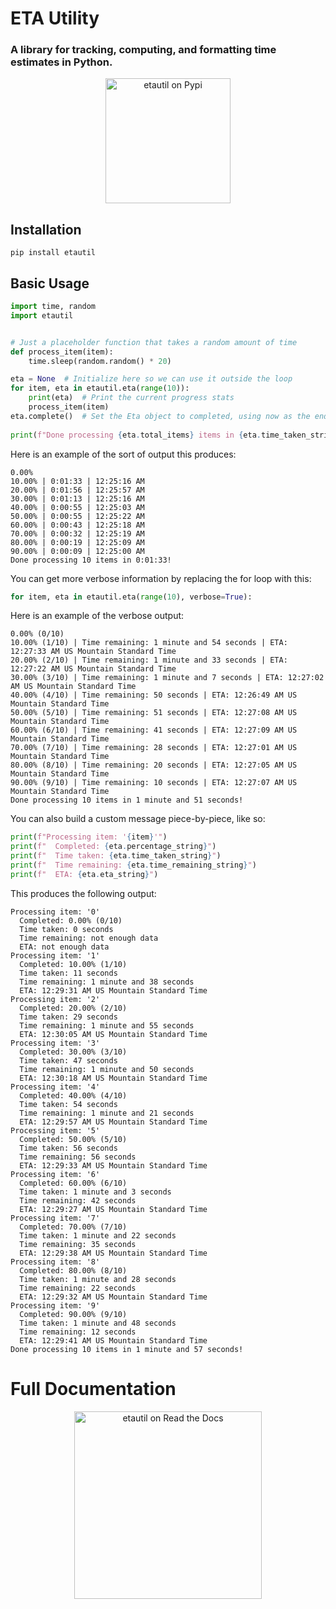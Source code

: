 # ETA Utility
### A library for tracking, computing, and formatting time estimates in Python.

<p align="center"><a href="https://pypi.org/project/etautil/"><img src="https://pypi.org/static/images/logo-large.9f732b5f.svg" width="200px" alt="etautil on Pypi"></a></p>

## Installation
```commandline
pip install etautil
```

## Basic Usage
```python
import time, random
import etautil


# Just a placeholder function that takes a random amount of time
def process_item(item):
    time.sleep(random.random() * 20)

eta = None  # Initialize here so we can use it outside the loop
for item, eta in etautil.eta(range(10)):
    print(eta)  # Print the current progress stats
    process_item(item)
eta.complete()  # Set the Eta object to completed, using now as the end time
    
print(f"Done processing {eta.total_items} items in {eta.time_taken_string}!\n")
```

Here is an example of the sort of output this produces:
```
0.00%
10.00% | 0:01:33 | 12:25:16 AM
20.00% | 0:01:56 | 12:25:57 AM
30.00% | 0:01:13 | 12:25:16 AM
40.00% | 0:00:55 | 12:25:03 AM
50.00% | 0:00:55 | 12:25:22 AM
60.00% | 0:00:43 | 12:25:18 AM
70.00% | 0:00:32 | 12:25:19 AM
80.00% | 0:00:19 | 12:25:09 AM
90.00% | 0:00:09 | 12:25:00 AM
Done processing 10 items in 0:01:33!
```

You can get more verbose information by replacing the for loop with this:
```python
for item, eta in etautil.eta(range(10), verbose=True):
```
Here is an example of the verbose output:
```
0.00% (0/10)
10.00% (1/10) | Time remaining: 1 minute and 54 seconds | ETA: 12:27:33 AM US Mountain Standard Time
20.00% (2/10) | Time remaining: 1 minute and 33 seconds | ETA: 12:27:22 AM US Mountain Standard Time
30.00% (3/10) | Time remaining: 1 minute and 7 seconds | ETA: 12:27:02 AM US Mountain Standard Time
40.00% (4/10) | Time remaining: 50 seconds | ETA: 12:26:49 AM US Mountain Standard Time
50.00% (5/10) | Time remaining: 51 seconds | ETA: 12:27:08 AM US Mountain Standard Time
60.00% (6/10) | Time remaining: 41 seconds | ETA: 12:27:09 AM US Mountain Standard Time
70.00% (7/10) | Time remaining: 28 seconds | ETA: 12:27:01 AM US Mountain Standard Time
80.00% (8/10) | Time remaining: 20 seconds | ETA: 12:27:05 AM US Mountain Standard Time
90.00% (9/10) | Time remaining: 10 seconds | ETA: 12:27:07 AM US Mountain Standard Time
Done processing 10 items in 1 minute and 51 seconds!
```

You can also build a custom message piece-by-piece, like so:

```python
print(f"Processing item: '{item}'")
print(f"  Completed: {eta.percentage_string}")
print(f"  Time taken: {eta.time_taken_string}")
print(f"  Time remaining: {eta.time_remaining_string}")
print(f"  ETA: {eta.eta_string}")
```
This produces the following output:
```
Processing item: '0'
  Completed: 0.00% (0/10)
  Time taken: 0 seconds
  Time remaining: not enough data
  ETA: not enough data
Processing item: '1'
  Completed: 10.00% (1/10)
  Time taken: 11 seconds
  Time remaining: 1 minute and 38 seconds
  ETA: 12:29:31 AM US Mountain Standard Time
Processing item: '2'
  Completed: 20.00% (2/10)
  Time taken: 29 seconds
  Time remaining: 1 minute and 55 seconds
  ETA: 12:30:05 AM US Mountain Standard Time
Processing item: '3'
  Completed: 30.00% (3/10)
  Time taken: 47 seconds
  Time remaining: 1 minute and 50 seconds
  ETA: 12:30:18 AM US Mountain Standard Time
Processing item: '4'
  Completed: 40.00% (4/10)
  Time taken: 54 seconds
  Time remaining: 1 minute and 21 seconds
  ETA: 12:29:57 AM US Mountain Standard Time
Processing item: '5'
  Completed: 50.00% (5/10)
  Time taken: 56 seconds
  Time remaining: 56 seconds
  ETA: 12:29:33 AM US Mountain Standard Time
Processing item: '6'
  Completed: 60.00% (6/10)
  Time taken: 1 minute and 3 seconds
  Time remaining: 42 seconds
  ETA: 12:29:27 AM US Mountain Standard Time
Processing item: '7'
  Completed: 70.00% (7/10)
  Time taken: 1 minute and 22 seconds
  Time remaining: 35 seconds
  ETA: 12:29:38 AM US Mountain Standard Time
Processing item: '8'
  Completed: 80.00% (8/10)
  Time taken: 1 minute and 28 seconds
  Time remaining: 22 seconds
  ETA: 12:29:32 AM US Mountain Standard Time
Processing item: '9'
  Completed: 90.00% (9/10)
  Time taken: 1 minute and 48 seconds
  Time remaining: 12 seconds
  ETA: 12:29:41 AM US Mountain Standard Time
Done processing 10 items in 1 minute and 57 seconds!
```

# Full Documentation
<p align="center"><a href="https://python-etautil.readthedocs.io/en/latest/index.html"><img src="https://brand-guidelines.readthedocs.org/_images/logo-wordmark-vertical-dark.png" width="300px" alt="etautil on Read the Docs"></a></p>
